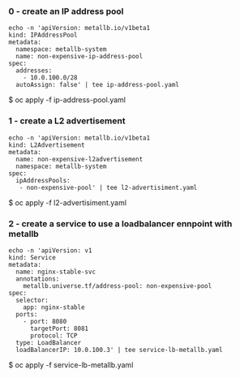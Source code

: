 ### 0 - create an IP address pool

    echo -n 'apiVersion: metallb.io/v1beta1
    kind: IPAddressPool
    metadata:
      namespace: metallb-system
      name: non-expensive-ip-address-pool
    spec:
      addresses:
        - 10.0.100.0/28
      autoAssign: false' | tee ip-address-pool.yaml

  $ oc apply -f ip-address-pool.yaml

### 1 - create a L2 advertisement

    echo -n 'apiVersion: metallb.io/v1beta1
    kind: L2Advertisement
    metadata:
      name: non-expensive-l2advertisement
      namespace: metallb-system
    spec:
      ipAddressPools:
       - non-expensive-pool' | tee l2-advertisiment.yaml

  $ oc apply -f l2-advertisiment.yaml


### 2 - create a service to use a loadbalancer ennpoint with metallb

    echo -n 'apiVersion: v1
    kind: Service
    metadata:
      name: nginx-stable-svc
      annotations:
        metallb.universe.tf/address-pool: non-expensive-pool
    spec:
      selector:
        app: nginx-stable
      ports:
        - port: 8080
          targetPort: 8081
          protocol: TCP
      type: LoadBalancer
      loadBalancerIP: 10.0.100.3' | tee service-lb-metallb.yaml

  $ oc apply -f service-lb-metallb.yaml